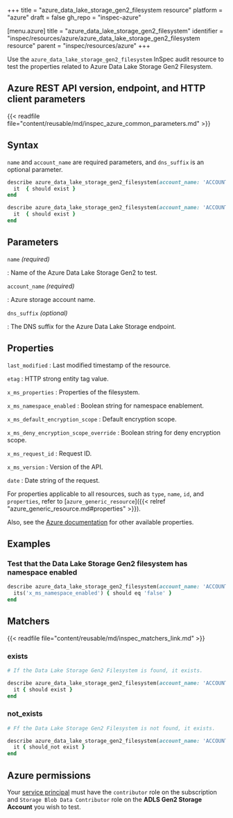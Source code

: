 +++
title = "azure_data_lake_storage_gen2_filesystem resource"
platform = "azure"
draft = false
gh_repo = "inspec-azure"

[menu.azure]
title = "azure_data_lake_storage_gen2_filesystem"
identifier = "inspec/resources/azure/azure_data_lake_storage_gen2_filesystem resource"
parent = "inspec/resources/azure"
+++

Use the `azure_data_lake_storage_gen2_filesystem` InSpec audit resource to test the properties related to Azure Data Lake Storage Gen2 Filesystem.

## Azure REST API version, endpoint, and HTTP client parameters

{{< readfile file="content/reusable/md/inspec_azure_common_parameters.md" >}}

## Syntax

`name` and `account_name` are required parameters, and `dns_suffix` is an optional parameter.

```ruby
describe azure_data_lake_storage_gen2_filesystem(account_name: 'ACCOUNT_NAME', name: 'FILE_SYSTEM') do
  it  { should exist }
end
```

```ruby
describe azure_data_lake_storage_gen2_filesystem(account_name: 'ACCOUNT_NAME', name: 'FILE_SYSTEM')  do
  it  { should exist }
end
```

## Parameters

`name` _(required)_

: Name of the Azure Data Lake Storage Gen2 to test.

`account_name` _(required)_

: Azure storage account name.

`dns_suffix` _(optional)_

: The DNS suffix for the Azure Data Lake Storage endpoint.

## Properties

`last_modified`
: Last modified timestamp of the resource.

`etag`
: HTTP strong entity tag value.

`x_ms_properties`
: Properties of the filesystem.

`x_ms_namespace_enabled`
: Boolean string for namespace enablement.

`x_ms_default_encryption_scope`
: Default encryption scope.

`x_ms_deny_encryption_scope_override`
: Boolean string for deny encryption scope.

`x_ms_request_id`
: Request ID.

`x_ms_version`
: Version of the API.

`date`
: Date string of the request.

For properties applicable to all resources, such as `type`, `name`, `id`, and `properties`, refer to [`azure_generic_resource`]({{< relref "azure_generic_resource.md#properties" >}}).

Also, see the [Azure documentation](https://docs.microsoft.com/en-us/rest/api/storageservices/datalakestoragegen2/filesystem/get-properties) for other available properties.

## Examples

### Test that the Data Lake Storage Gen2 filesystem has namespace enabled

```ruby
describe azure_data_lake_storage_gen2_filesystem(account_name: 'ACCOUNT_NAME', name: 'FILE_SYSTEM')  do
  its('x_ms_namespace_enabled') { should eq 'false' }
end
```

## Matchers

{{< readfile file="content/reusable/md/inspec_matchers_link.md" >}}

### exists

```ruby
# If the Data Lake Storage Gen2 Filesystem is found, it exists.

describe azure_data_lake_storage_gen2_filesystem(account_name: 'ACCOUNT_NAME', name: 'FILE_SYSTEM')  do
  it { should exist }
end
```

### not_exists

```ruby
# Ff the Data Lake Storage Gen2 Filesystem is not found, it exists.

describe azure_data_lake_storage_gen2_filesystem(account_name: 'ACCOUNT_NAME', name: 'FILE_SYSTEM')  do
  it { should_not exist }
end
```

## Azure permissions

Your [service principal](https://learn.microsoft.com/en-us/entra/identity-platform/howto-create-service-principal-portal) must have the `contributor` role on the subscription and `Storage Blob Data Contributor` role on the **ADLS Gen2 Storage Account** you wish to test.
